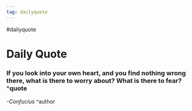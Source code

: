 ```yaml
---
tag: dailyquote
---
```


#dailyquote

# Daily Quote

### If you look into your own heart, and you find nothing wrong there, what is there to worry about? What is there to fear? ^quote
*-Confucius* ^author

